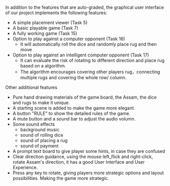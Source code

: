 In addition to the features that are auto-graded, the graphical user interface
of our project implements the following features:

 - A simple placement viewer (Task 5)
 - A basic playable game (Task 7)
 - A fully working game (Task 15)
 - Option to play against a computer opponent (Task 16)
   * It will automatically roll the dice and randomly place rug and then move
 - Option to play against an intelligent computer opponent (Task 17)
   * It can evaluate the risk of rotating to different direction and place rug based on a algorithm.
   * The algorithm encourages covering other players rug，connecting multiple rugs and covering the whole row/ column.

Other additional features
 - Pure hand drawing materials of the game board, the Assam, the dice and rugs to make it unique.
 - A starting scene is added to make the game more elegant.
 - A button "RULE" to show the detailed rules of the game.
 - A mute button and a sound bar to adjust the audio volumn.
 - Some sound effects
   * background music
   * sound of rolling dice
   * sound of placing a rug
   * sound of payment
 - A prompt text board to give player some hints, in case they are confused
 - Clear direction guidance, using the mouse left_flick and right-click, rotate Assam's direction,
   it has a good User Interface and User Experience.
 - Press any key to rotate, giving players more strategic options and layout possibilities. 
   Making the game more strategic.
